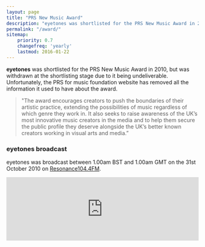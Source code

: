```yaml
---
layout: page
title: "PRS New Music Award"
description: "eyetones was shortlisted for the PRS New Music Award in 2010, but was withdrawn at the shortlisting stage due to it being undeliverable."
permalink: "/award/"
sitemap:
    priority: 0.7
    changefreq: 'yearly'
    lastmod: 2016-01-22
---
```


**eyetones** was shortlisted for the PRS New Music Award in 2010, but was withdrawn at the shortlisting stage due to it being undeliverable. Unfortunately, the PRS for music foundation website has removed all the information it used to have about the award.

> "The award encourages creators to push the boundaries of their artistic practice, extending the possibilities of music regardless of which genre they work in. It also seeks to raise awareness of the UK’s most innovative music creators in the media and to help them secure the public profile they deserve alongside the UK’s better known creators working in visual arts and media.”

### eyetones broadcast

eyetones was broadcast between 1.00am BST and 1.00am GMT on the 31st October 2010 on [Resonance104.4FM](https://www.resonancefm.com/).

<iframe width="100%" height="166" scrolling="no" frameborder="no" src="https://w.soundcloud.com/player/?url=https%3A//api.soundcloud.com/tracks/6566220&amp;auto_play=false&amp;hide_related=true&amp;show_comments=true&amp;show_user=false&amp;show_reposts=false&amp;visual=true"></iframe>